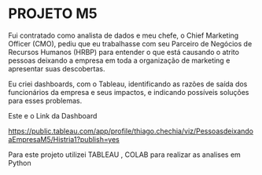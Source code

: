 # PROJETO M5

Fui contratado como analista de dados e meu chefe, o Chief Marketing Officer (CMO), pediu que eu trabalhasse com seu Parceiro de Negócios de Recursos Humanos (HRBP) para entender o que está causando o atrito pessoas deixando a empresa em toda a organização de marketing e apresentar suas descobertas.

Eu criei dashboards, com o Tableau, identificando as razões de saída dos funcionários da empresa e seus impactos, e indicando possíveis soluções para esses problemas.


Este e o Link da Dashboard

https://public.tableau.com/app/profile/thiago.chechia/viz/PessoasdeixandoaEmpresaM5/Histria1?publish=yes


Para este projeto utilizei TABLEAU , COLAB para realizar as analises em Python
